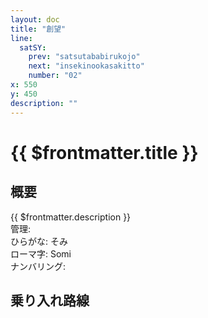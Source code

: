 ```yaml
---
layout: doc
title: "創望"
line:
  satSY:
    prev: "satsutababirukojo"
    next: "insekinookasakitto"
    number: "02"
x: 550
y: 450
description: ""
---
```


# {{ $frontmatter.title }} <ViewinMap />
<!-- ![駅の写真の説明](駅の写真のURL) -->

## 概要
{{ $frontmatter.description }}  
管理:   
ひらがな: そみ  
ローマ字: Somi  
ナンバリング: <Numberling />

## 乗り入れ路線
<LineInfo />
